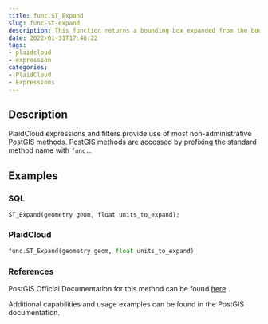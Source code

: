```yaml
---
title: func.ST_Expand
slug: func-st-expand
description: This function returns a bounding box expanded from the bounding box of the input
date: 2022-01-31T17:48:22
tags:
- plaidcloud
- expression
categories:
- PlaidCloud
- Expressions
---
```



## Description


PlaidCloud expressions and filters provide use of most non-administrative PostGIS methods. PostGIS methods are accessed by prefixing the standard method name with `func.`.



## Examples


### SQL



```
ST_Expand(geometry geom, float units_to_expand);
```


### PlaidCloud



```python
func.ST_Expand(geometry geom, float units_to_expand)
```


### References


PostGIS Official Documentation for this method can be found [here](https://postgis.net/docs/manual-3.1/ST_Expand.html).



Additional capabilities and usage examples can be found in the PostGIS documentation.

